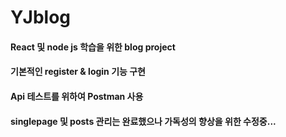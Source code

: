 # YJblog
#### React 및 node js 학습을 위한 blog project
#### 기본적인 register & login 기능 구현
#### Api 테스트를 위하여 Postman 사용
#### singlepage 및 posts 관리는 완료했으나 가독성의 향상을 위한 수정중...
